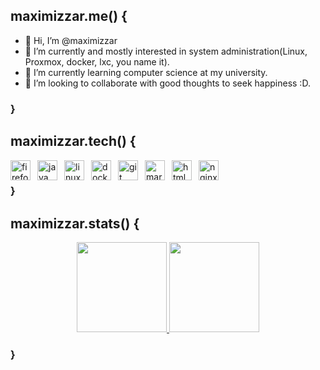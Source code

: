 ## maximizzar.me() {
- 👋 Hi, I’m @maximizzar
- 👀 I’m currently and mostly interested in system administration(Linux, Proxmox, docker, lxc, you name it).
- 🌱 I’m currently learning computer science at my university.
- 💞️ I’m looking to collaborate with good thoughts to seek happiness :D.
### }
## maximizzar.tech() {
<img align="left" alt="firefox" width="32px" style="padding-right:8px;" 
	src="https://cdn.jsdelivr.net/gh/devicons/devicon/icons/firefox/firefox-plain-wordmark.svg"/>
	
<img align="left" alt="java" width="32px" style="padding-right:8px;" 
	src="https://cdn.jsdelivr.net/gh/devicons/devicon/icons/java/java-original.svg"/>

<img align="left" alt="linux" width="32px" style="padding-right:8px;" 
	src="https://cdn.jsdelivr.net/gh/devicons/devicon/icons/linux/linux-original.svg"/>

<img align="left" alt="docker" width="32px" style="padding-right:8px;" 
	src="https://cdn.jsdelivr.net/gh/devicons/devicon/icons/docker/docker-original-wordmark.svg"/> 

<img align="left" alt="git" width="32px" style="padding-right:8px;" 
	src="https://cdn.jsdelivr.net/gh/devicons/devicon/icons/git/git-original-wordmark.svg"/>

<img align="left" alt="markdown" width="32px" style="padding-right:8px;" 
	src="https://cdn.jsdelivr.net/gh/devicons/devicon/icons/markdown/markdown-original.svg" />

<img align="left" alt="html5" width="32px" style="padding-right:8px;" 
	src="https://cdn.jsdelivr.net/gh/devicons/devicon/icons/html5/html5-original-wordmark.svg" />

<img align="left" alt="nginx" width="32px" style="padding-right:8px;" 
	src="https://cdn.jsdelivr.net/gh/devicons/devicon/icons/nginx/nginx-original.svg" />
<br />
### }
## maximizzar.stats() {
<p align="center">
    <a href="https://github.com/maximizzar" style="width: 90%">
        <img 
             src="https://github-readme-stats.vercel.app/api?username=maximizzar&show_icons=true&theme=transparent" 
             alt="" 
             height="144px"/>
        <img 
             src="https://github-readme-stats.vercel.app/api/top-langs/?username=maximizzar&layout=compact&theme=transparent&langs_count=4" 
             alt="" 
             height="144px"/>
    </a>
</p>

### }
<!---
maximizzar/maximizzar is a ✨ special ✨ repository because its `README.md` (this file) appears on your GitHub profile.
You can click the Preview link to take a look at your changes.
--->
